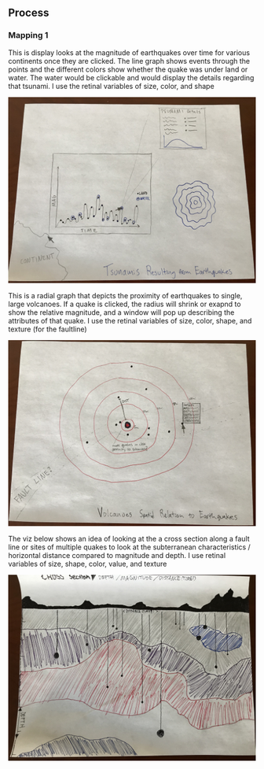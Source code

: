 ## Process

### Mapping 1

This is display looks at the magnitude of earthquakes over time for various continents once they are clicked. The line graph shows events through the points and the different colors show whether the quake was under land or water. The water would be clickable and would display the details regarding that tsunami. I use the retinal variables of size, color, and shape

![alt text](https://github.com/joutwater/dvia-2019/blob/master/3.mapping-space/process/TSUNAMI.jpg)



This is a radial graph that depicts the proximity of earthquakes to single, large volcanoes. If a quake is clicked, the radius will shrink or exapnd to show the relative magnitude, and a window will pop up describing the attributes of that quake. I use the retinal variables of size, color, shape, and texture (for the faultline)

![alt text](https://github.com/joutwater/dvia-2019/blob/master/3.mapping-space/process/VOLCANO.jpg)



The viz below shows an idea of looking at the a cross section along a fault line or sites of multiple quakes to look at the subterranean characteristics / horizontal distance compared to magnitude and depth. I use retinal variables of size, shape, color, value, and texture 

![alt text](https://github.com/joutwater/dvia-2019/blob/master/3.mapping-space/process/CROSS_SECTION.jpg)